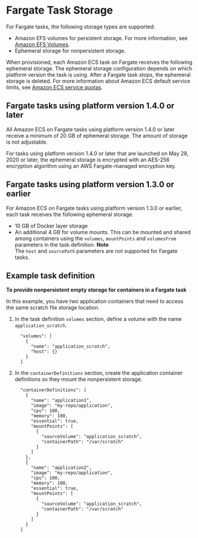 # Fargate Task Storage<a name="fargate-task-storage"></a>

For Fargate tasks, the following storage types are supported:
+ Amazon EFS volumes for persistent storage\. For more information, see [Amazon EFS Volumes](efs-volumes.md)\.
+ Ephemeral storage for nonpersistent storage\.

When provisioned, each Amazon ECS task on Fargate receives the following ephemeral storage\. The ephemeral storage configuration depends on which platform version the task is using\. After a Fargate task stops, the ephemeral storage is deleted\. For more information about Amazon ECS default service limits, see [Amazon ECS service quotas](service-quotas.md)\.

## Fargate tasks using platform version 1\.4\.0 or later<a name="fargate-task-storage-pv14"></a>

All Amazon ECS on Fargate tasks using platform version 1\.4\.0 or later receive a minimum of 20 GB of ephemeral storage\. The amount of storage is not adjustable\.

For tasks using platform version 1\.4\.0 or later that are launched on May 28, 2020 or later, the ephemeral storage is encrypted with an AES\-256 encryption algorithm using an AWS Fargate\-managed encryption key\.

## Fargate tasks using platform version 1\.3\.0 or earlier<a name="fargate-task-storage-pv13"></a>

For Amazon ECS on Fargate tasks using platform version 1\.3\.0 or earlier, each task receives the following ephemeral storage\.
+ 10 GB of Docker layer storage
+ An additional 4 GB for volume mounts\. This can be mounted and shared among containers using the `volumes`, `mountPoints` and `volumesFrom` parameters in the task definition\.
**Note**  
The `host` and `sourcePath` parameters are not supported for Fargate tasks\.

## Example task definition<a name="fargate-task-storage-example"></a>

**To provide nonpersistent empty storage for containers in a Fargate task**

In this example, you have two application containers that need to access the same scratch file storage location\.

1. In the task definition `volumes` section, define a volume with the name `application_scratch`\.

   ```
     "volumes": [
       {
         "name": "application_scratch",
         "host": {}
       }
     ]
   ```

1. In the `containerDefinitions` section, create the application container definitions so they mount the nonpersistent storage\.

   ```
     "containerDefinitions": [
       {
         "name": "application1",
         "image": "my-repo/application",
         "cpu": 100,
         "memory": 100,
         "essential": true,
         "mountPoints": [
           {
             "sourceVolume": "application_scratch",
             "containerPath": "/var/scratch"
           }
         ]
       },
       {
         "name": "application2",
         "image": "my-repo/application",
         "cpu": 100,
         "memory": 100,
         "essential": true,
         "mountPoints": [
           {
             "sourceVolume": "application_scratch",
             "containerPath": "/var/scratch"
           }
         ]
       }
     ]
   ```